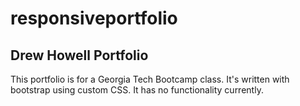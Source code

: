 # responsiveportfolio
## Drew Howell Portfolio
This portfolio is for a Georgia Tech Bootcamp class. It's written with bootstrap using custom CSS. It has no functionality currently. 